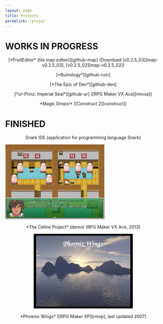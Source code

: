 ```yaml
---
layout: page
title: Projects
permalink: /projs/
---
```


# WORKS IN PROGRESS

<p style="text-align: center;">[*FruitEditor* (tile map editor)][github-map] (Download [v0.2.5_03][map-v0.2.5_03], [v0.2.5_02][map-v0.2.5_02])</p>

<p style="text-align: center;">[*Ruinology*][github-ruin]</p>

<p style="text-align: center;">[*The Epic of Den*][github-den]</p>

<p style="text-align: center;">[*ur-Prinz: Imperial Seal*][github-ur] ([RPG Maker VX Ace][rmvxa])</p>

<p style="text-align: center;">*Magic Drops!* ([Construct 2][construct])</p>

# FINISHED

<p style="text-align: center;">Snark IDE (application for programming language Snark)</p>

<p><img src="/assets/you-owe-me-one-bag.png" /></p>

<p style="text-align: center;">*The Celine Project* (demo) (RPG Maker VX Ace, 2013)</p>

<p style="text-align: center;"><img src="/assets/phoenix-wings.png" /></p>

<p style="text-align: center;">*Phoenix Wings* ([RPG Maker XP][rmxp], last updated 2007)</p>

[github-map]:   https://github.com/boaromayo/FruitEditor_v1_1
[map-v0.2.5_03]:https://github.com/boaromayo/FruitEditor_v1_1/releases/tag/v0.2.5_03
[map-v0.2.5_02]:https://github.com/boaromayo/FruitEditor_v1_1/releases/tag/v0.2.5_02
[github-ruin]:  https://github.com/boaromayo/Ruinology
[github-den]:   https://github.com/boaromayo/Den
[github-ur]:   https://github.com/boaromayo/ur-prinz
[construct]:    https://www.scirra.com/construct2
[rmvxa]:        https://en.wikipedia.org/wiki/RPG_Maker_VX_Ace
[rmxp]:         https://en.wikipedia.org/wiki/RPG_Maker_XP
[resume-pdf]:   /assets/nyp-resume-rev.pdf
[resume-docx]:  https://view.officeapps.live.com/op/view.aspx?src=http%3A%2F%2Fboaromayo.net%2Fassets%2Fnyp-resume-rev.docx

